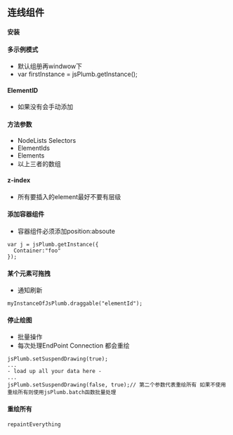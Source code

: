 ## 连线组件
#### 安装
#### 多示例模式
- 默认组册再windwow下
- var firstInstance = jsPlumb.getInstance();
#### ElementID
- 如果没有会手动添加
#### 方法参数
- NodeLists Selectors
- ElementIds
- Elements
- 以上三者的数组
#### z-index
- 所有要插入的element最好不要有层级
#### 添加容器组件
- 容器组件必须添加position:absoute 
````
var j = jsPlumb.getInstance({
  Container:"foo"
});
````
#### 某个元素可拖拽
- 通知刷新
````
myInstanceOfJsPlumb.draggable("elementId");
````
#### 停止绘图
- 批量操作
- 每次处理EndPoint Connection 都会重绘
````
jsPlumb.setSuspendDrawing(true);
...
- load up all your data here -
...
jsPlumb.setSuspendDrawing(false, true);// 第二个参数代表重绘所有 如果不使用重绘所有则使用jsPlumb.batch函数批量处理
````
#### 重绘所有
````
repaintEverything
````

